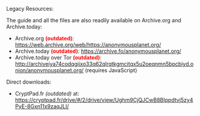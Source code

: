 Legacy Resources:

The guide and all the files are also readily available on Archive.org and Archive.today:

- Archive.org <span style="color: red">**(outdated)**</span>: <https://web.archive.org/web/https://anonymousplanet.org/>
- Archive.today <span style="color: red">**(outdated)**</span>: <https://archive.fo/anonymousplanet.org/>
- Archive.today over Tor <span style="color: red">**(outdated)**</span>: <http://archiveiya74codqgiixo33q62qlrqtkgmcitqx5u2oeqnmn5bpcbiyd.onion/anonymousplanet.org/> (requires JavaScript)

Direct downloads:
- CryptPad.fr *(outdated)* at: <https://cryptpad.fr/drive/#/2/drive/view/Ughm9CjQJCwB8BIppdtvj5zy4PyE-8Gxn11x9zaqJLI/>
